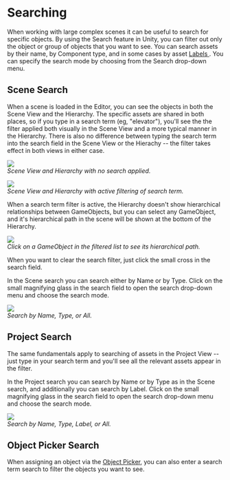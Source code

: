 Searching
=========


When working with large complex scenes it can be useful to search for specific objects.  By using the <span class=keyword>Search</span> feature in Unity, you can filter out only the object or group of objects that you want to see. You can search assets by their name, by Component type, and in some cases by asset [Labels ](AssetWorkflow#AssetLabels).  You can specify the search mode by choosing from the Search drop-down menu.


Scene Search
------------


When a scene is loaded in the Editor, you can see the objects in both the Scene View and the Hierarchy.  The specific assets are shared in both places, so if you type in a search term (eg, "elevator"), you'll see the the filter applied both visually in the Scene View and a more typical manner in the Hierarchy. There is also no difference between typing the search term into the search field in the Scene View or the Hierachy -- the filter takes effect in both views in either case.

![](http://docwiki.hq.unity3d.com/uploads/Main/SceneSearchNone35.png)  
_Scene View and Hierarchy with no search applied._

![](http://docwiki.hq.unity3d.com/uploads/Main/SceneSearchName35.png)  
_Scene View and Hierarchy with active filtering of search term._

When a search term filter is active, the Hierarchy doesn't show hierarchical relationships between GameObjects, but you can select any GameObject, and it's hierarchical path in the scene will be shown at the bottom of the Hierarchy.

![](http://docwiki.hq.unity3d.com/uploads/Main/SceneSearchPath35.png)  
_Click on a GameObject in the filtered list to see its hierarchical path._

When you want to clear the search filter, just click the small cross in the search field.

In the Scene search you can search either by Name or by Type. Click on the small magnifying glass in the search field to open the search drop-down menu and choose the search mode.

![](http://docwiki.hq.unity3d.com/uploads/Main/SearchScenePopup35.png)  
_Search by Name, Type, or All._


Project Search
--------------


The same fundamentals apply to searching of assets in the Project View -- just type in your search term and you'll see all the relevant assets appear in the filter.

In the Project search you can search by Name or by Type as in the Scene search, and additionally you can search by Label. Click on the small magnifying glass in the search field to open the search drop-down menu and choose the search mode.

![](http://docwiki.hq.unity3d.com/uploads/Main/SearchProjectPopup35.png)  
_Search by Name, Type, Label, or All._


Object Picker Search
--------------------


When assigning an object via the [Object Picker](EditingReferenceProperties#ObjectPicker), you can also enter a search term search to filter the objects you want to see.
